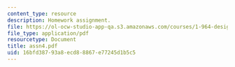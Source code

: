 ```yaml
---
content_type: resource
description: Homework assignment.
file: https://ol-ocw-studio-app-qa.s3.amazonaws.com/courses/1-964-design-for-sustainability-fall-2006/16bfd38793a8ecd88867e77245d1b5c5_assn4.pdf
file_type: application/pdf
resourcetype: Document
title: assn4.pdf
uid: 16bfd387-93a8-ecd8-8867-e77245d1b5c5
---
```

